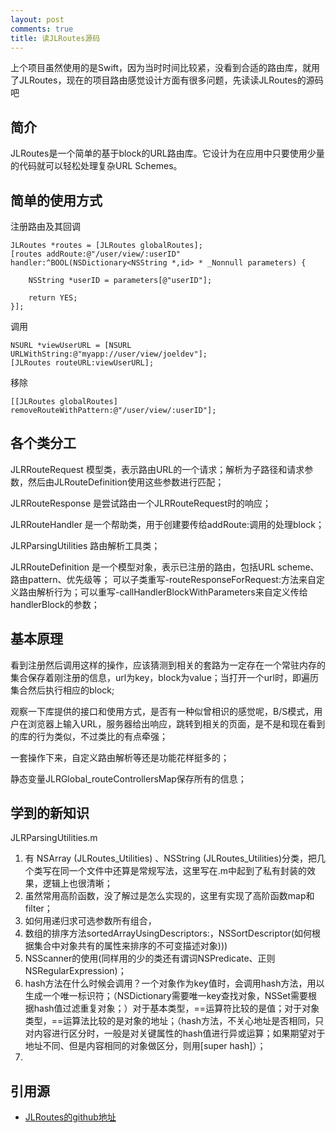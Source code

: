 ```yaml
---
layout: post
comments: true
title: 读JLRoutes源码
---
```


上个项目虽然使用的是Swift，因为当时时间比较紧，没看到合适的路由库，就用了JLRoutes，现在的项目路由感觉设计方面有很多问题，先读读JLRoutes的源码吧

## 简介
JLRoutes是一个简单的基于block的URL路由库。它设计为在应用中只要使用少量的代码就可以轻松处理复杂URL Schemes。

## 简单的使用方式

注册路由及其回调
```objc
JLRoutes *routes = [JLRoutes globalRoutes];
[routes addRoute:@"/user/view/:userID" handler:^BOOL(NSDictionary<NSString *,id> * _Nonnull parameters) {
    
    NSString *userID = parameters[@"userID"];
    
    return YES;
}];
```
调用
```objc
NSURL *viewUserURL = [NSURL URLWithString:@"myapp://user/view/joeldev"];
[JLRoutes routeURL:viewUserURL];
```
移除
```objc
[[JLRoutes globalRoutes] removeRouteWithPattern:@"/user/view/:userID"];
```
## 各个类分工

JLRRouteRequest 模型类，表示路由URL的一个请求；解析为子路径和请求参数，然后由JLRouteDefinition使用这些参数进行匹配；

JLRRouteResponse 是尝试路由一个JLRRouteRequest时的响应；

JLRRouteHandler 是一个帮助类，用于创建要传给addRoute:调用的处理block；

JLRParsingUtilities 路由解析工具类；

JLRRouteDefinition 是一个模型对象，表示已注册的路由，包括URL scheme、路由pattern、优先级等；
可以子类重写-routeResponseForRequest:方法来自定义路由解析行为；可以重写-callHandlerBlockWithParameters来自定义传给handlerBlock的参数；

## 基本原理
看到注册然后调用这样的操作，应该猜测到相关的套路为一定存在一个常驻内存的集合保存着刚注册的信息，url为key，block为value；当打开一个url时，即遍历集合然后执行相应的block;

观察一下库提供的接口和使用方式，是否有一种似曾相识的感觉呢，B/S模式，用户在浏览器上输入URL，服务器给出响应，跳转到相关的页面，是不是和现在看到的库的行为类似，不过类比的有点牵强；

一套操作下来，自定义路由解析等还是功能花样挺多的；

静态变量JLRGlobal_routeControllersMap保存所有的信息；

## 学到的新知识
JLRParsingUtilities.m
1. 有 NSArray (JLRoutes_Utilities) 、NSString (JLRoutes_Utilities)分类，把几个类写在同一个文件中还算是常规写法，这里写在.m中起到了私有封装的效果，逻辑上也很清晰；
2. 虽然常用高阶函数，没了解过是怎么实现的，这里有实现了高阶函数map和filter；
3. 如何用递归求可选参数所有组合，
4. 数组的排序方法sortedArrayUsingDescriptors:，NSSortDescriptor(如何根据集合中对象共有的属性来排序的不可变描述对象)))
5. NSScanner的使用(同样用的少的类还有谓词NSPredicate、正则NSRegularExpression)；
6. hash方法在什么时候会调用？一个对象作为key值时，会调用hash方法，用以生成一个唯一标识符；（NSDictionary需要唯一key查找对象，NSSet需要根据hash值过滤重复对象；）对于基本类型，==运算符比较的是值；对于对象类型，==运算法比较的是对象的地址；（hash方法，不关心地址是否相同，只对内容进行区分时，一般是对关键属性的hash值进行异或运算；如果期望对于地址不同、但是内容相同的对象做区分，则用[super hash]）；
7. 

## 引用源
+ [JLRoutes的github地址](https://github.com/joeldev/JLRoutes)

